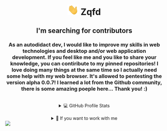 <div align="center">
  <h1 align="center"><img width="35" src="https://github.com/1999AZZAR/1999AZZAR/blob/main/resources/img/waving.gif"> Zqfd</h1>  
  <h2><strong>I'm searching for contributors</strong></h2>
  <h3 align="center">As an autodidact dev, I would like to improve my skills in web technologies and desktop and/or web application development. If you feel like me and you like to share your knowledge, you can contiribute to my pinned repositories! I love doing many things at the same time so I actually need some help with my web browser. It's allowed to pentesting the version alpha 0.0.7! I learned a lot from the Github community, there is some amazing poeple here... Thank you! :) </h3><br>
  <details>
    <summary>💻 GitHub Profile Stats</summary><br>
    <img src='https://github-profile-trophy.vercel.app/?username=zqfd&theme=onedark&row=1&column=3'/><br>
    <img src="https://github-readme-streak-stats.herokuapp.com?user=zqfd&theme=dark&sideLabels=EB5454"/></a><br>
    <img src="https://github-readme-stats.vercel.app/api?username=zqfd&show_icons=true&count_private=true&theme=react&hide_border=true&bg_color=0D1117"/></a>
  </details><br>
  <details>
    <summary>💬 If you want to work with me</summary><br>
      <h2>https://github.com/Blocus-org</h2>
      <h2>blocus-org@proton.me</h2>
  </details>
  <img align='left' src="https://visitcount.itsvg.in/api?id=zqfd&label=Profile%20Views&color=12&icon=0&pretty=false" />
</div>


